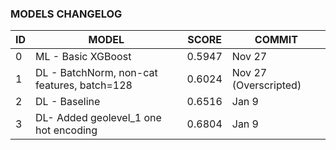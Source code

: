 ### MODELS CHANGELOG





| ID   | MODEL                                       | SCORE  | COMMIT                 |
| ---- | ------------------------------------------- | ------ | ---------------------- |
| 0    | ML - Basic XGBoost                          | 0.5947 | Nov 27                 |
| 1    | DL - BatchNorm, non-cat features, batch=128 | 0.6024 | Nov 27  (Overscripted) |
| 2    | DL - Baseline                               | 0.6516 | Jan 9                  |
| 3    | DL- Added geolevel_1 one hot encoding       | 0.6804 | Jan 9                  |
